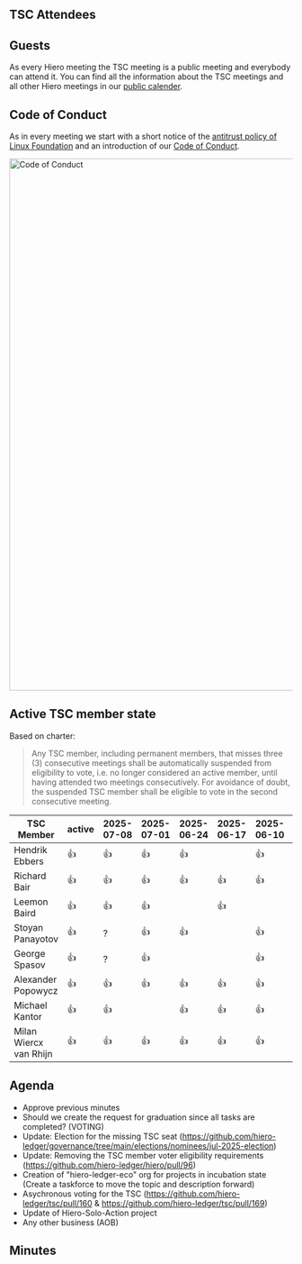 ## TSC Attendees

## Guests

As every Hiero meeting the TSC meeting is a public meeting and everybody can attend it.
You can find all the information about the TSC meetings and all other Hiero meetings in our [public calender](https://zoom-lfx.platform.linuxfoundation.org/meetings/hiero?view=week).

## Code of Conduct

As in every meeting we start with a short notice of the [antitrust policy of Linux Foundation](https://www.linuxfoundation.org/legal/antitrust-policy)
and an introduction of our [Code of Conduct](https://www.lfdecentralizedtrust.org/code-of-conduct).

<img width="945" alt="Code of Conduct" src="https://github.com/user-attachments/assets/3a187bc9-65ae-461e-bb46-7ce0db8e32cf">

## Active TSC member state
Based on charter:
> Any TSC member, including permanent members, that misses three (3) consecutive meetings shall be automatically suspended from eligibility to vote, i.e. no longer considered an active member, until having attended two meetings consecutively. For avoidance of doubt, the suspended TSC member shall be eligible to vote in the second consecutive meeting.

TSC Member             | active | 2025-07-08 | 2025-07-01 | 2025-06-24 | 2025-06-17 | 2025-06-10 | 2025-06-03 |
-----------------------|--------|------------|------------|------------|------------|------------|------------|
Hendrik Ebbers         | :+1:   | :+1:       | :+1:       | :+1:       |            | :+1:       | :+1:       |
Richard Bair           | :+1:   | :+1:       | :+1:       | :+1:       | :+1:       | :+1:       | :+1:       |
Leemon Baird           | :+1:   | :+1:       | :+1:       |            | :+1:       |            |            |
Stoyan Panayotov       | :+1:   |  ?         | :+1:       | :+1:       |            | :+1:       | :+1:       |
George Spasov          | :+1:   |  ?         | :+1:       |            |            | :+1:       | :+1:       |
Alexander Popowycz     | :+1:   | :+1:       | :+1:       | :+1:       | :+1:       | :+1:       | :+1:       |
Michael Kantor         | :+1:   | :+1:       |            | :+1:       | :+1:       | :+1:       |            |
Milan Wiercx van Rhijn | :+1:   | :+1:       | :+1:       | :+1:       | :+1:       | :+1:       | :+1:       |

## Agenda

- Approve previous minutes
- Should we create the request for graduation since all tasks are completed? (VOTING)
- Update: Election for the missing TSC seat (https://github.com/hiero-ledger/governance/tree/main/elections/nominees/jul-2025-election)
- Update: Removing the TSC member voter eligibility requirements (https://github.com/hiero-ledger/hiero/pull/96)
- Creation of "hiero-ledger-eco" org for projects in incubation state (Create a taskforce to move the topic and description forward)
- Asychronous voting for the TSC (https://github.com/hiero-ledger/tsc/pull/160 & https://github.com/hiero-ledger/tsc/pull/169)
- Update of Hiero-Solo-Action project
- Any other business (AOB)

## Minutes
